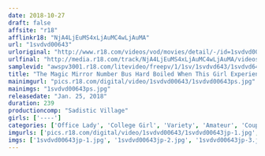 ```yaml
---
date: 2018-10-27
draft: false
affsite: "r18"
afflinkr18: "NjA4LjEuMS4xLjAuMC4wLjAuMA"
url: "1svdvd00643"
urloriginal: "http://www.r18.com/videos/vod/movies/detail/-/id=1svdvd00643"
urlfinal: "http://media.r18.com/track/NjA4LjEuMS4xLjAuMC4wLjAuMA/videos/vod/movies/detail/-/id=1svdvd00643"
samplevid: "awspv3001.r18.com/litevideo/freepv/1/1sv/1svdvd643/1svdvd643_dmb_w.mp4"
title: "The Magic Mirror Number Bus Hard Boiled When This Girl Experiences The Pleasure Of A 19 Thrusts Per Second Furious Piston Pumping Vibrator For Her First Ever G-Spot Squirting Orgasm, Will She Betray Her Boyfriend While On A Date And Let Herself Get Fucked With These Big Dicks!?"
mainimgurl: "pics.r18.com/digital/video/1svdvd00643/1svdvd00643ps.jpg"
mainimgs: "1svdvd00643ps.jpg"
releasedate: "Jan. 25, 2018"
duration: 239
productioncomp: "Sadistic Village"
girls: ['----']
categories: ['Office Lady', 'College Girl', 'Variety', 'Amateur', 'Couple', 'Vibrator', 'Squirting', 'Hi-Def']
imgurls: ['pics.r18.com/digital/video/1svdvd00643/1svdvd00643jp-1.jpg', 'pics.r18.com/digital/video/1svdvd00643/1svdvd00643jp-2.jpg', 'pics.r18.com/digital/video/1svdvd00643/1svdvd00643jp-3.jpg', 'pics.r18.com/digital/video/1svdvd00643/1svdvd00643jp-4.jpg', 'pics.r18.com/digital/video/1svdvd00643/1svdvd00643jp-5.jpg', 'pics.r18.com/digital/video/1svdvd00643/1svdvd00643jp-6.jpg', 'pics.r18.com/digital/video/1svdvd00643/1svdvd00643jp-7.jpg', 'pics.r18.com/digital/video/1svdvd00643/1svdvd00643jp-8.jpg', 'pics.r18.com/digital/video/1svdvd00643/1svdvd00643jp-9.jpg', 'pics.r18.com/digital/video/1svdvd00643/1svdvd00643jp-10.jpg', 'pics.r18.com/digital/video/1svdvd00643/1svdvd00643jp-11.jpg', 'pics.r18.com/digital/video/1svdvd00643/1svdvd00643jp-12.jpg', 'pics.r18.com/digital/video/1svdvd00643/1svdvd00643jp-13.jpg', 'pics.r18.com/digital/video/1svdvd00643/1svdvd00643jp-14.jpg', 'pics.r18.com/digital/video/1svdvd00643/1svdvd00643jp-15.jpg', 'pics.r18.com/digital/video/1svdvd00643/1svdvd00643jp-16.jpg', 'pics.r18.com/digital/video/1svdvd00643/1svdvd00643jp-17.jpg', 'pics.r18.com/digital/video/1svdvd00643/1svdvd00643jp-18.jpg', 'pics.r18.com/digital/video/1svdvd00643/1svdvd00643jp-19.jpg', 'pics.r18.com/digital/video/1svdvd00643/1svdvd00643jp-20.jpg']
imgs: ['1svdvd00643jp-1.jpg', '1svdvd00643jp-2.jpg', '1svdvd00643jp-3.jpg', '1svdvd00643jp-4.jpg', '1svdvd00643jp-5.jpg', '1svdvd00643jp-6.jpg', '1svdvd00643jp-7.jpg', '1svdvd00643jp-8.jpg', '1svdvd00643jp-9.jpg', '1svdvd00643jp-10.jpg', '1svdvd00643jp-11.jpg', '1svdvd00643jp-12.jpg', '1svdvd00643jp-13.jpg', '1svdvd00643jp-14.jpg', '1svdvd00643jp-15.jpg', '1svdvd00643jp-16.jpg', '1svdvd00643jp-17.jpg', '1svdvd00643jp-18.jpg', '1svdvd00643jp-19.jpg', '1svdvd00643jp-20.jpg']
---
```

